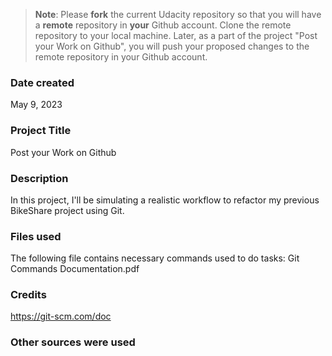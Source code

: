 >**Note**: Please **fork** the current Udacity repository so that you will have a **remote** repository in **your** Github account. Clone the remote repository to your local machine. Later, as a part of the project "Post your Work on Github", you will push your proposed changes to the remote repository in your Github account.

### Date created
May 9, 2023

### Project Title
Post your Work on Github

### Description
In this project, I'll be simulating a realistic workflow to refactor my previous BikeShare project using Git.

### Files used
The following file contains necessary commands used to do tasks:
Git Commands Documentation.pdf

### Credits
https://git-scm.com/doc

### Other sources were used
